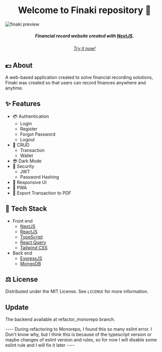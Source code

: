 <h1 align="center">Welcome to Finaki repository 👋</h1>

![finaki preview](https://github.com/acmaul/finaki/assets/61030878/2dc529c6-5ce3-4366-83af-b8d293fc1b5d)

<h5 align="center">Financial record website created with <a href="https://nextjs.com/" target="_blank">NextJS</a>.
</h5>

<h6 align="center">
  <a href="https://finaki.acml.me" _blank>Try it now!</a>
</h6>

## 💵 About
A web-based application created to solve financial recording solutions, Finaki was created so that users can record finances anywhere and anytime.

## ✨ Features
- 💳 Authentication
  - Login
  - Register
  - Forgot Password
  - Logout
- 📝 CRUD
  - Transaction
  - Wallet
- 😎 Dark Mode
- 👮 Security
  - JWT
  - Password Hashing
- 🤙 Responsive UI
- 📱 PWA
- 🏫 Export Transaction to PDF


## 🚀 Tech Stack
- Front end
  - [NextJS](https://nextjs.org/)
  - [ReactJS](https://reactjs.org/)
  - [TypeScript](https://www.typescriptlang.org/)
  - [React Query](https://react-query.tanstack.com/)
  - [Tailwind CSS](https://tailwindcss.com/)
- Back end
  - [ExpressJS](https://expressjs.com/)
  - [MongoDB](https://www.mongodb.com/)


## ⚖️ License
Distributed under the MIT License. See `LICENSE` for more information.

## Update
The backend available at refactor_monorepo branch. 


---- During refactoring to Monorepo, I found this so many eslint error. I Don't know why, but I think this is because of the typescript version or maybe changes of eslint version and rules, so for now I will disable some eslint rule and I will fix it later ----
